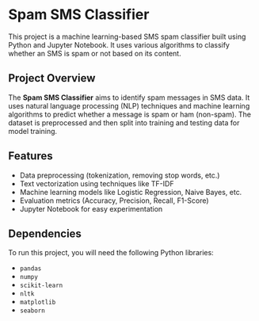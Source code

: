 # Spam SMS Classifier

This project is a machine learning-based SMS spam classifier built using Python and Jupyter Notebook. It uses various algorithms to classify whether an SMS is spam or not based on its content.

## Project Overview

The **Spam SMS Classifier** aims to identify spam messages in SMS data. It uses natural language processing (NLP) techniques and machine learning algorithms to predict whether a message is spam or ham (non-spam). The dataset is preprocessed and then split into training and testing data for model training.

## Features

- Data preprocessing (tokenization, removing stop words, etc.)
- Text vectorization using techniques like TF-IDF
- Machine learning models like Logistic Regression, Naive Bayes, etc.
- Evaluation metrics (Accuracy, Precision, Recall, F1-Score)
- Jupyter Notebook for easy experimentation

## Dependencies

To run this project, you will need the following Python libraries:

- `pandas`
- `numpy`
- `scikit-learn`
- `nltk`
- `matplotlib`
- `seaborn`
